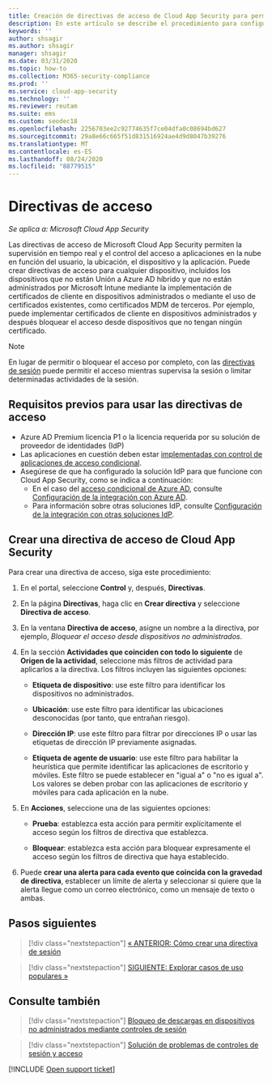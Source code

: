 ```yaml
---
title: Creación de directivas de acceso de Cloud App Security para permitir y bloquear el acceso
description: En este artículo se describe el procedimiento para configurar una directiva de acceso al control de aplicaciones de acceso condicional de Cloud App Security para permitir y bloquear el acceso a las aplicaciones conectadas a través de Azure AD mediante las funcionalidades de proxy inverso.
keywords: ''
author: shsagir
ms.author: shsagir
manager: shsagir
ms.date: 03/31/2020
ms.topic: how-to
ms.collection: M365-security-compliance
ms.prod: ''
ms.service: cloud-app-security
ms.technology: ''
ms.reviewer: reutam
ms.suite: ems
ms.custom: seodec18
ms.openlocfilehash: 2256703ee2c92774635f7ce04dfa0c08694bd627
ms.sourcegitcommit: 29a8e66c665f51d831516924ae4d9d8047b39276
ms.translationtype: MT
ms.contentlocale: es-ES
ms.lasthandoff: 08/24/2020
ms.locfileid: "88779515"
---
```

# <a name="access-policies"></a>Directivas de acceso

*Se aplica a: Microsoft Cloud App Security*

Las directivas de acceso de Microsoft Cloud App Security permiten la supervisión en tiempo real y el control del acceso a aplicaciones en la nube en función del usuario, la ubicación, el dispositivo y la aplicación. Puede crear directivas de acceso para cualquier dispositivo, incluidos los dispositivos que no están Unión a Azure AD híbrido y que no están administrados por Microsoft Intune mediante la implementación de certificados de cliente en dispositivos administrados o mediante el uso de certificados existentes, como certificados MDM de terceros. Por ejemplo, puede implementar certificados de cliente en dispositivos administrados y después bloquear el acceso desde dispositivos que no tengan ningún certificado.

> [!NOTE]
> En lugar de permitir o bloquear el acceso por completo, con las [directivas de sesión](session-policy-aad.md) puede permitir el acceso mientras supervisa la sesión o limitar determinadas actividades de la sesión.

## <a name="prerequisites-to-using-access-policies"></a>Requisitos previos para usar las directivas de acceso

- Azure AD Premium licencia P1 o la licencia requerida por su solución de proveedor de identidades (IdP)
- Las aplicaciones en cuestión deben estar [implementadas con control de aplicaciones de acceso condicional](proxy-deployment-aad.md).
- Asegúrese de que ha configurado la solución IdP para que funcione con Cloud App Security, como se indica a continuación:
  - En el caso del [acceso condicional de Azure AD](https://docs.microsoft.com/azure/active-directory/active-directory-conditional-access-azure-portal), consulte [Configuración de la integración con Azure AD](proxy-deployment-aad.md#configure-integration-with-azure-ad).
  - Para información sobre otras soluciones IdP, consulte [Configuración de la integración con otras soluciones IdP](proxy-deployment-aad.md#configure-integration-with-other-idp-solutions).

## <a name="create-a-cloud-app-security-access-policy"></a>Crear una directiva de acceso de Cloud App Security

Para crear una directiva de acceso, siga este procedimiento:

1. En el portal, seleccione **Control** y, después, **Directivas**.
2. En la página **Directivas**, haga clic en **Crear directiva** y seleccione **Directiva de acceso**.

3. En la ventana **Directiva de acceso**, asigne un nombre a la directiva, por ejemplo, *Bloquear el acceso desde dispositivos no administrados*.

4. En la sección **Actividades que coinciden con todo lo siguiente** de **Origen de la actividad**, seleccione más filtros de actividad para aplicarlos a la directiva. Los filtros incluyen las siguientes opciones:

    - **Etiqueta de dispositivo**: use este filtro para identificar los dispositivos no administrados.

    - **Ubicación**: use este filtro para identificar las ubicaciones desconocidas (por tanto, que entrañan riesgo).

    - **Dirección IP**: use este filtro para filtrar por direcciones IP o usar las etiquetas de dirección IP previamente asignadas.

    - **Etiqueta de agente de usuario**: use este filtro para habilitar la heurística que permite identificar las aplicaciones de escritorio y móviles. Este filtro se puede establecer en "igual a" o "no es igual a". Los valores se deben probar con las aplicaciones de escritorio y móviles para cada aplicación en la nube.

5. En **Acciones**, seleccione una de las siguientes opciones:

    - **Prueba**: establezca esta acción para permitir explícitamente el acceso según los filtros de directiva que establezca.

    - **Bloquear**: establezca esta acción para bloquear expresamente el acceso según los filtros de directiva que haya establecido.

6. Puede **crear una alerta para cada evento que coincida con la gravedad de directiva**, establecer un límite de alerta y seleccionar si quiere que la alerta llegue como un correo electrónico, como un mensaje de texto o ambas.

## <a name="next-steps"></a>Pasos siguientes

> [!div class="nextstepaction"]
> [« ANTERIOR: Cómo crear una directiva de sesión](session-policy-aad.md)

> [!div class="nextstepaction"]
> [SIGUIENTE: Explorar casos de uso populares »](use-case-proxy-block-session-aad.md)

## <a name="see-also"></a>Consulte también

> [!div class="nextstepaction"]
> [Bloqueo de descargas en dispositivos no administrados mediante controles de sesión](use-case-proxy-block-session-aad.md)

> [!div class="nextstepaction"]
> [Solución de problemas de controles de sesión y acceso](troubleshooting-proxy.md)

[!INCLUDE [Open support ticket](includes/support.md)]
